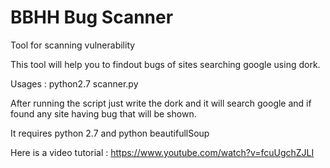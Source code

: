 BBHH Bug Scanner
==============

Tool for scanning vulnerability 

This tool will help you to findout bugs of sites searching google using dork.

Usages : python2.7 scanner.py

After running the script just write the dork and it will search google and if found any site having bug that will be shown.

It requires python 2.7 and python beautifullSoup

Here is a video tutorial : https://www.youtube.com/watch?v=fcuUgchZJLI
